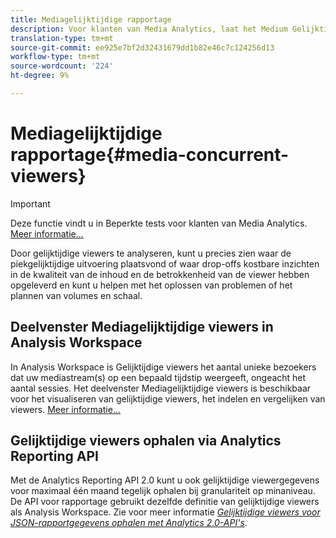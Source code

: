 ```yaml
---
title: Mediagelijktijdige rapportage
description: Voor klanten van Media Analytics, laat het Medium Gelijktijdige Kijkers in Analysis Workspace u toe om gezamenlijke kijkers te analyseren om te begrijpen waar de piekgelijktijdig voorkwam of waar drop-outs voorkwamen.
translation-type: tm+mt
source-git-commit: ee925e7bf2d32431679dd1b82e46c7c124256d13
workflow-type: tm+mt
source-wordcount: '224'
ht-degree: 9%

---
```



# Mediagelijktijdige rapportage{#media-concurrent-viewers}

>[!IMPORTANT]
>
>Deze functie vindt u in Beperkte tests voor klanten van Media Analytics. [Meer informatie...](https://docs.adobe.com/content/help/nl-NL/analytics/landing/an-releases.html)

Door gelijktijdige viewers te analyseren, kunt u precies zien waar de piekgelijktijdige uitvoering plaatsvond of waar drop-offs kostbare inzichten in de kwaliteit van de inhoud en de betrokkenheid van de viewer hebben opgeleverd en kunt u helpen met het oplossen van problemen of het plannen van volumes en schaal.

## Deelvenster Mediagelijktijdige viewers in Analysis Workspace

In Analysis Workspace is Gelijktijdige viewers het aantal unieke bezoekers dat uw mediastream(s) op een bepaald tijdstip weergeeft, ongeacht het aantal sessies. Het deelvenster Mediagelijktijdige viewers is beschikbaar voor het visualiseren van gelijktijdige viewers, het indelen en vergelijken van viewers. [Meer informatie...](https://docs.adobe.com/content/help/nl-NL/analytics/analyze/analysis-workspace/panels/media-concurrent-viewers.html)

## Gelijktijdige viewers ophalen via Analytics Reporting API

Met de Analytics Reporting API 2.0 kunt u ook gelijktijdige viewergegevens voor maximaal één maand tegelijk ophalen bij granulariteit op minaniveau. De API voor rapportage gebruikt dezelfde definitie van gelijktijdige viewers als Analysis Workspace.  Zie voor meer informatie [_*Gelijktijdige viewers voor JSON-rapportgegevens ophalen met Analytics 2.0-API&#39;s*_](https://docs.adobe.com/content/help/en/media-analytics/using/media-reports/media-default-reports/get-concurrent-json20.html).
